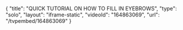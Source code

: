 {
    "title": "QUICK TUTORIAL ON HOW TO FILL IN EYEBROWS",
    "type": "solo",
    "layout": "iframe-static",
    "videoId": "164863069",
    "url": "\/tvpembed\/164863069"
}